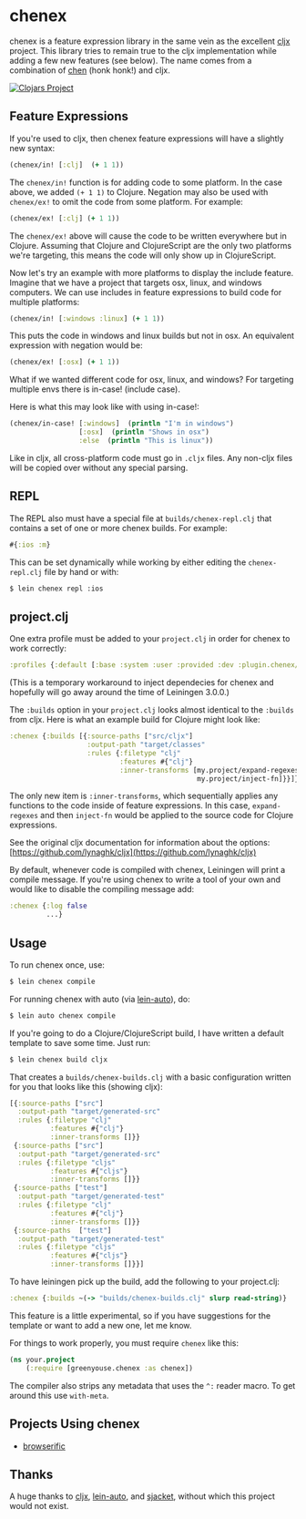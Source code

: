 # chenex

chenex is a feature expression library in the same vein as the excellent
[cljx](https://github.com/lynaghk/cljx) project. This library tries to
remain true to the cljx implementation while adding a few new features
(see below). The name comes from a combination of
[chen](http://i1.kym-cdn.com/photos/images/original/000/658/650/820.gif)
(honk honk!) and cljx. 

[![Clojars Project](http://clojars.org/com.greenyouse/chenex/latest-version.svg)](http://clojars.org/com.greenyouse/chenex)

## Feature Expressions 

If you're used to cljx, then chenex feature expressions will have a
slightly new syntax:

```clj
(chenex/in! [:clj]  (+ 1 1))
```

The `chenex/in!` function is for adding code to some platform. In
the case above, we added `(+ 1 1)` to Clojure. Negation may also be used
with `chenex/ex!` to omit the code from some platform. For example:

```clj
(chenex/ex! [:clj] (+ 1 1))
```

The `chenex/ex!` above will cause the code to be written everywhere but in
Clojure.  Assuming that Clojure and ClojureScript are the only two
platforms we're targeting, this means the code will only show up in 
ClojureScript.


Now let's try an example with more platforms to display the include
feature. Imagine that we have a project that targets osx, linux, and
windows computers. We can use includes in feature expressions to build
code for multiple platforms:

```clj
(chenex/in! [:windows :linux] (+ 1 1))
```

This puts the code in windows and linux builds but not in osx. An
equivalent expression with negation would be:

```clj
(chenex/ex! [:osx] (+ 1 1))
```

What if we wanted different code for osx, linux, and windows? For
targeting multiple envs there is in-case! (include case).

Here is what this may look like with using in-case!:

```clj
(chenex/in-case! [:windows]  (println "I'm in windows") 
                 [:osx]  (println "Shows in osx") 
                 :else  (println "This is linux"))
```

Like in cljx, all cross-platform code must go in `.cljx` files. Any
non-cljx files will be copied over without any special parsing.

## REPL

The REPL also must have a special file at `builds/chenex-repl.clj`
that contains a set of one or more chenex builds. For example:

```clj
#{:ios :m}
```

This can be set dynamically while working by either editing the
`chenex-repl.clj` file by hand or with:

```sh
$ lein chenex repl :ios
```

## project.clj

One extra profile must be added to your `project.clj` in order for
chenex to work correctly:

```clj
:profiles {:default [:base :system :user :provided :dev :plugin.chenex/default]}
```

(This is a temporary workaround to inject dependecies for chenex and
hopefully will go away around the time of Leiningen 3.0.0.)

The `:builds` option in your `project.clj` looks almost identical to the
`:builds` from cljx. Here is what an example build for Clojure might
look like:

```clj 
:chenex {:builds [{:source-paths ["src/cljx"]
                   :output-path "target/classes"
                   :rules {:filetype "clj"
                           :features #{"clj"}
                           :inner-transforms [my.project/expand-regexes
                                              my.project/inject-fn]}}]}
```

The only new item is `:inner-transforms`, which sequentially applies any
functions to the code inside of feature expressions. In this case,
`expand-regexes` and then `inject-fn` would be applied to the source
code for Clojure expressions. 

See the original cljx documentation for information about the options:
[https://github.com/lynaghk/cljx](https://github.com/lynaghk/cljx)

By default, whenever code is compiled with chenex, Leiningen will print
a compile message. If you're using chenex to write a tool of your own
and would like to disable the compiling message add:

```clj
:chenex {:log false
         ...}
```

## Usage

To run chenex once, use:

```sh
$ lein chenex compile
```

For running chenex with auto (via
[lein-auto](https://github.com/weavejester/lein-auto)), do: 

```sh
$ lein auto chenex compile
```

If you're going to do a Clojure/ClojureScript build, I have written a
default template to save some time. Just run:

```sh
$ lein chenex build cljx 
```

That creates a `builds/chenex-builds.clj` with a basic configuration
written for you that looks like this (showing cljx):

```clj
[{:source-paths ["src"]
  :output-path "target/generated-src"
  :rules {:filetype "clj"
          :features #{"clj"}
          :inner-transforms []}}
 {:source-paths ["src"]
  :output-path "target/generated-src"
  :rules {:filetype "cljs"
          :features #{"cljs"}
          :inner-transforms []}}
 {:source-paths ["test"]
  :output-path "target/generated-test"
  :rules {:filetype "clj"
          :features #{"clj"}
          :inner-transforms []}}
 {:source-paths  ["test"]
  :output-path "target/generated-test"
  :rules {:filetype "cljs"
          :features #{"cljs"}
          :inner-transforms []}}]
```

To have leiningen pick up the build, add the following to your
project.clj:

```clj
:chenex {:builds ~(-> "builds/chenex-builds.clj" slurp read-string)}
```

This feature is a little experimental, so if you have suggestions for
the template or want to add a new one, let me know.


For things to work properly, you must require `chenex` like this:

```clj
(ns your.project
    (:require [greenyouse.chenex :as chenex])
```

The compiler also strips any metadata that uses the `^:` reader
macro. To get around this use `with-meta`.

## Projects Using chenex

* [browserific](https://github.com/greenyouse/browserific)

## Thanks

A huge thanks to [cljx](https://github.com/lynaghk/cljx),
[lein-auto](https://github.com/weavejester/lein-auto), and
[sjacket](https://github.com/cgrand/sjacket), without which this project
would not exist. 
